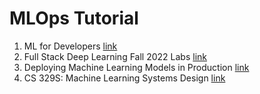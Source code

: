 # MLOps Tutorial

1. ML for Developers [link](https://madewithml.com/)
2. Full Stack Deep Learning Fall 2022 Labs [link](https://github.com/the-full-stack/fsdl-text-recognizer-2022-labs0)
3. Deploying Machine Learning Models in Production [link](https://www.coursera.org/learn/deploying-machine-learning-models-in-production)
4. CS 329S: Machine Learning Systems Design [link](https://stanford-cs329s.github.io/syllabus.html)
